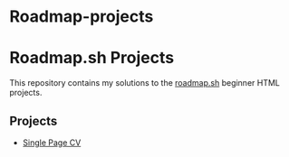 # Roadmap-projects

# Roadmap.sh Projects

This repository contains my solutions to the [roadmap.sh](https://roadmap.sh/projects) beginner HTML projects.

## Projects

- [Single Page CV](./single-page-cv/)
